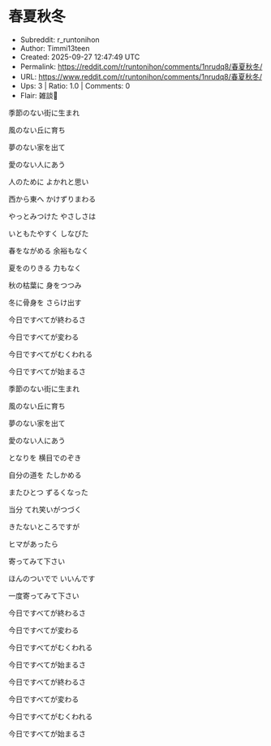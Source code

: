 # 春夏秋冬

- Subreddit: r_runtonihon
- Author: Timmi13teen
- Created: 2025-09-27 12:47:49 UTC
- Permalink: https://reddit.com/r/runtonihon/comments/1nrudq8/春夏秋冬/
- URL: https://www.reddit.com/r/runtonihon/comments/1nrudq8/春夏秋冬/
- Ups: 3 | Ratio: 1.0 | Comments: 0
- Flair: 雑談💬


季節のない街に生まれ

風のない丘に育ち

夢のない家を出て

愛のない人にあう

人のために よかれと思い

西から東へ かけずりまわる

やっとみつけた やさしさは

いともたやすく しなびた

春をながめる 余裕もなく

夏をのりきる 力もなく

秋の枯葉に 身をつつみ

冬に骨身を さらけ出す

今日ですべてが終わるさ

今日ですべてが変わる

今日ですべてがむくわれる

今日ですべてが始まるさ

季節のない街に生まれ

風のない丘に育ち

夢のない家を出て

愛のない人にあう

となりを 横目でのぞき

自分の道を たしかめる

またひとつ ずるくなった

当分 てれ笑いがつづく

きたないところですが

ヒマがあったら

寄ってみて下さい

ほんのついでで いいんです

一度寄ってみて下さい

今日ですべてが終わるさ

今日ですべてが変わる

今日ですべてがむくわれる

今日ですべてが始まるさ

今日ですべてが終わるさ

今日ですべてが変わる

今日ですべてがむくわれる

今日ですべてが始まるさ

